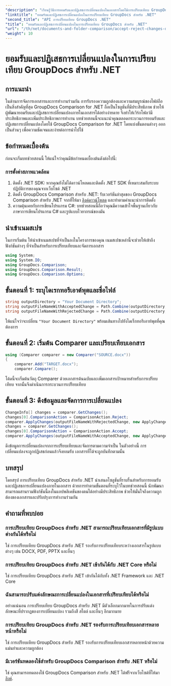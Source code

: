 ```yaml
---
"description": "เรียนรู้วิธีการยอมรับและปฏิเสธการเปลี่ยนแปลงในเอกสารโดยใช้การเปรียบเทียบ GroupDocs สำหรับ .NET ปรับปรุงเวิร์กโฟลว์เอกสารของคุณได้อย่างง่ายดาย"
"linktitle": "ยอมรับและปฏิเสธการเปลี่ยนแปลงในการเปรียบเทียบ GroupDocs สำหรับ .NET"
"second_title": "API การเปรียบเทียบ GroupDocs .NET"
"title": "ยอมรับและปฏิเสธการเปลี่ยนแปลงในการเปรียบเทียบ GroupDocs สำหรับ .NET"
"url": "/th/net/documents-and-folder-comparison/accept-reject-changes-dotnet/"
"weight": 10
---
```


# ยอมรับและปฏิเสธการเปลี่ยนแปลงในการเปรียบเทียบ GroupDocs สำหรับ .NET

## การแนะนำ
ในด้านการจัดการเอกสารและการทำงานร่วมกัน การรับรองความถูกต้องและความสมบูรณ์ของไฟล์ถือเป็นสิ่งสำคัญที่สุด GroupDocs Comparison for .NET ถือเป็นโซลูชันที่มีประสิทธิภาพ ช่วยให้ผู้พัฒนายอมรับและปฏิเสธการเปลี่ยนแปลงภายในเอกสารได้อย่างง่ายดาย จึงทำให้เวิร์กโฟลว์มีประสิทธิภาพและเพิ่มประสิทธิภาพการทำงาน บทช่วยสอนนี้จะแนะนำคุณตลอดกระบวนการยอมรับและปฏิเสธการเปลี่ยนแปลงโดยใช้ GroupDocs Comparison for .NET โดยแบ่งขั้นตอนต่างๆ ออกเป็นส่วนๆ เพื่อความชัดเจนและง่ายต่อการนำไปใช้
## ข้อกำหนดเบื้องต้น
ก่อนจะเริ่มบทช่วยสอนนี้ ให้แน่ใจว่าคุณมีข้อกำหนดเบื้องต้นดังต่อไปนี้:
### การตั้งค่าสภาพแวดล้อม
1. ติดตั้ง .NET SDK: หากคุณยังไม่ได้ดาวน์โหลดและติดตั้ง .NET SDK ที่เหมาะสมกับระบบปฏิบัติการของคุณจากเว็บไซต์ .NET
2. ติดตั้ง GroupDocs Comparison สำหรับ .NET: รับเวอร์ชันล่าสุดของ GroupDocs Comparison สำหรับ .NET จากที่ให้มา [ลิงค์ดาวน์โหลด](https://releases.groupdocs.com/comparison/net/) และทำตามคำแนะนำการติดตั้ง
3. ความคุ้นเคยกับการเขียนโปรแกรม C#: บทช่วยสอนนี้ถือว่าคุณมีความเข้าใจพื้นฐานเกี่ยวกับภาษาการเขียนโปรแกรม C# และรูปแบบไวยากรณ์ของมัน

## นำเข้าเนมสเปซ
ในการเริ่มต้น ให้นำเข้าเนมสเปซที่จำเป็นลงในโครงการของคุณ เนมสเปซเหล่านี้จะช่วยให้เข้าถึงฟังก์ชันต่างๆ ที่จำเป็นสำหรับการเปรียบเทียบและจัดการเอกสาร

```csharp
using System;
using System.IO;
using GroupDocs.Comparison;
using GroupDocs.Comparison.Result;
using GroupDocs.Comparison.Options;
```
## ขั้นตอนที่ 1: ระบุไดเรกทอรีเอาต์พุตและชื่อไฟล์
```csharp
string outputDirectory = "Your Document Directory";
string outputFileNameWithAcceptedChange = Path.Combine(outputDirectory, "RESULT_WITH_ACCEPTED_CHANGE.docx");
string outputFileNameWithRejectedChange = Path.Combine(outputDirectory, "RESULT_WITH_REJECTED_CHANGE.docx");
```
ให้แน่ใจว่าจะเปลี่ยน `"Your Document Directory"` พร้อมเส้นทางไปยังไดเร็กทอรีเอาท์พุตที่คุณต้องการ
## ขั้นตอนที่ 2: เริ่มต้น Comparer และเปรียบเทียบเอกสาร
```csharp
using (Comparer comparer = new Comparer("SOURCE.docx"))
{
    comparer.Add("TARGET.docx");
    comparer.Compare();
```
โค้ดนี้จะเริ่มต้นวัตถุ Comparer ด้วยเอกสารต้นฉบับและเพิ่มเอกสารเป้าหมายสำหรับการเปรียบเทียบ จากนั้นจึงดำเนินการกระบวนการเปรียบเทียบ
## ขั้นตอนที่ 3: ดึงข้อมูลและจัดการการเปลี่ยนแปลง
```csharp
ChangeInfo[] changes = comparer.GetChanges();
changes[0].ComparisonAction = ComparisonAction.Reject;
comparer.ApplyChanges(outputFileNameWithRejectedChange, new ApplyChangeOptions { Changes = changes, SaveOriginalState = true });
changes = comparer.GetChanges();
changes[0].ComparisonAction = ComparisonAction.Accept;
comparer.ApplyChanges(outputFileNameWithAcceptedChange, new ApplyChangeOptions { Changes = changes });
```
ดึงข้อมูลการเปลี่ยนแปลงจากการเปรียบเทียบและจัดการตามความจำเป็น ในตัวอย่างนี้ การเปลี่ยนแปลงจะถูกปฏิเสธก่อนแล้วจึงยอมรับ เอกสารที่ได้จะถูกบันทึกตามนั้น

## บทสรุป
โดยสรุป การเปรียบเทียบ GroupDocs สำหรับ .NET นำเสนอโซลูชันที่ราบรื่นสำหรับการยอมรับและปฏิเสธการเปลี่ยนแปลงภายในเอกสาร ด้วยการทำตามขั้นตอนที่ระบุไว้ในบทช่วยสอนนี้ นักพัฒนาสามารถผสานรวมฟังก์ชันนี้ลงในแอปพลิเคชันของตนได้อย่างมีประสิทธิภาพ ช่วยให้มั่นใจถึงความถูกต้องของเอกสารและปรับปรุงการทำงานร่วมกัน
## คำถามที่พบบ่อย
### การเปรียบเทียบ GroupDocs สำหรับ .NET สามารถเปรียบเทียบเอกสารที่มีรูปแบบต่างกันได้หรือไม่
ใช่ การเปรียบเทียบ GroupDocs สำหรับ .NET รองรับการเปรียบเทียบระหว่างเอกสารในรูปแบบต่างๆ เช่น DOCX, PDF, PPTX และอื่นๆ
### การเปรียบเทียบ GroupDocs สำหรับ .NET เข้ากันได้กับ .NET Core หรือไม่
ใช่ การเปรียบเทียบ GroupDocs สำหรับ .NET เข้ากันได้กับทั้ง .NET Framework และ .NET Core
### ฉันสามารถปรับแต่งลักษณะการเปลี่ยนแปลงในเอกสารที่เปรียบเทียบได้หรือไม่
อย่างแน่นอน การเปรียบเทียบ GroupDocs สำหรับ .NET มีตัวเลือกมากมายในการปรับแต่งลักษณะที่ปรากฏของการเปลี่ยนแปลง รวมถึงสี สไตล์ และอื่นๆ อีกมากมาย
### การเปรียบเทียบ GroupDocs สำหรับ .NET รองรับการเปรียบเทียบเอกสารหลายหน้าหรือไม่
ใช่ การเปรียบเทียบ GroupDocs สำหรับ .NET รองรับการเปรียบเทียบเอกสารหลายหน้าด้วยความแม่นยำและความถูกต้อง
### มีเวอร์ชันทดลองใช้สำหรับ GroupDocs Comparison สำหรับ .NET หรือไม่
ใช่ คุณสามารถทดลองใช้ GroupDocs Comparison สำหรับ .NET ได้ฟรีจากเว็บไซต์ที่ให้มา [ลิงค์](https://releases-groupdocs.com/).